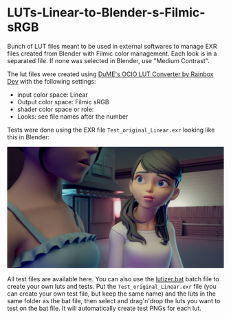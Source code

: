 # LUTs-Linear-to-Blender-s-Filmic-sRGB

Bunch of LUT files meant to be used in external softwares to manage EXR files created from Blender with Filmic color management. Each look is in a separated file. If none was selected in Blender, use "Medium Contrast".

The lut files were created using [DuME's OCIO LUT Converter by Rainbox Dev](https://github.com/Rainbox-dev/DuME) with the following settings:
- input color space: Linear
- Output color space: Filmic sRGB
- shader color space or role: <blank>
- Looks: see file names after the number

Tests were done using the EXR file `Test_original_Linear.exr` looking like this in Blender:

![test original sRGB](https://github.com/L0Lock/LUTs-Linear-to-Blender-s-Filmic-sRGB/blob/main/Test_original_sRGB.png)

All test files are available here. You can also use the [lutizer.bat](https://raw.githubusercontent.com/L0Lock/LUTs-Linear-to-Blender-s-Filmic-sRGB/main/lutizer.bat) batch file to create your own luts and tests. Put the `Test_original_Linear.exr` file (you can create your own test file, but keep the same name) and the luts in the same folder as the bat file, then select and drag'n'drop the luts you want to test on the bat file. It will automatically create test PNGs for each lut.
